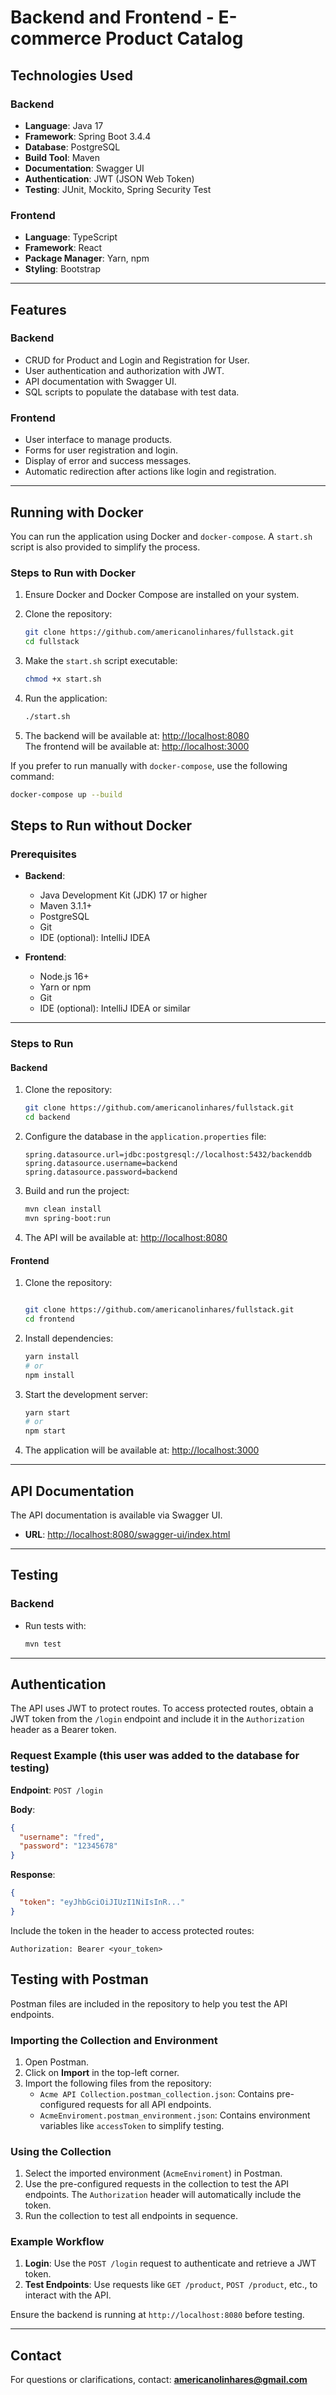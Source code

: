 # Backend and Frontend - E-commerce Product Catalog

## Technologies Used

### Backend
- **Language**: Java 17
- **Framework**: Spring Boot 3.4.4
- **Database**: PostgreSQL
- **Build Tool**: Maven
- **Documentation**: Swagger UI
- **Authentication**: JWT (JSON Web Token)
- **Testing**: JUnit, Mockito, Spring Security Test

### Frontend
- **Language**: TypeScript
- **Framework**: React
- **Package Manager**: Yarn, npm
- **Styling**: Bootstrap

---

## Features

### Backend
- CRUD for Product and Login and Registration for User.
- User authentication and authorization with JWT.
- API documentation with Swagger UI.
- SQL scripts to populate the database with test data.

### Frontend
- User interface to manage products.
- Forms for user registration and login.
- Display of error and success messages.
- Automatic redirection after actions like login and registration.

---

## Running with Docker

You can run the application using Docker and `docker-compose`. A `start.sh` script is also provided to simplify the process.

### Steps to Run with Docker
1. Ensure Docker and Docker Compose are installed on your system.

2. Clone the repository:
   ```bash
   git clone https://github.com/americanolinhares/fullstack.git
   cd fullstack
   ```

3. Make the `start.sh` script executable:
   ```bash
   chmod +x start.sh
   ```

4. Run the application:
   ```bash
   ./start.sh
   ```

5. The backend will be available at: [http://localhost:8080](http://localhost:8080)  
   The frontend will be available at: [http://localhost:3000](http://localhost:3000)

If you prefer to run manually with `docker-compose`, use the following command:
```bash
docker-compose up --build
```

## Steps to Run without Docker

### Prerequisites
- **Backend**:
    - Java Development Kit (JDK) 17 or higher
    - Maven 3.1.1+
    - PostgreSQL
    - Git
    - IDE (optional): IntelliJ IDEA

- **Frontend**:
    - Node.js 16+
    - Yarn or npm
    - Git
    - IDE (optional): IntelliJ IDEA or similar

---

### Steps to Run

#### Backend
1. Clone the repository:
   ```bash
   git clone https://github.com/americanolinhares/fullstack.git
   cd backend
   ```

2. Configure the database in the `application.properties` file:
   ```properties
   spring.datasource.url=jdbc:postgresql://localhost:5432/backenddb
   spring.datasource.username=backend
   spring.datasource.password=backend
   ```

3. Build and run the project:
   ```bash
   mvn clean install
   mvn spring-boot:run
   ```

4. The API will be available at: [http://localhost:8080](http://localhost:8080)

#### Frontend
1. Clone the repository:
   ```bash

   git clone https://github.com/americanolinhares/fullstack.git
   cd frontend
   ```

2. Install dependencies:
   ```bash
   yarn install
   # or
   npm install
   ```

3. Start the development server:
   ```bash
   yarn start
   # or
   npm start
   ```

4. The application will be available at: [http://localhost:3000](http://localhost:3000)

---

## API Documentation

The API documentation is available via Swagger UI.

- **URL**: [http://localhost:8080/swagger-ui/index.html](http://localhost:8080/swagger-ui/index.html)

---

## Testing

### Backend
- Run tests with:
  ```bash
  mvn test
  ```

---

## Authentication

The API uses JWT to protect routes. To access protected routes, obtain a JWT token from the `/login` endpoint and include it in the `Authorization` header as a Bearer token.

### Request Example (this user was added to the database for testing)
**Endpoint**: `POST /login`

**Body**:
```json
{
  "username": "fred",
  "password": "12345678"
}
```

**Response**:
```json
{
  "token": "eyJhbGciOiJIUzI1NiIsInR..."
}
```

Include the token in the header to access protected routes:
```
Authorization: Bearer <your_token>
```

## Testing with Postman

Postman files are included in the repository to help you test the API endpoints.

### Importing the Collection and Environment
1. Open Postman.
2. Click on **Import** in the top-left corner.
3. Import the following files from the repository:
    - `Acme API Collection.postman_collection.json`: Contains pre-configured requests for all API endpoints.
    - `AcmeEnviroment.postman_environment.json`: Contains environment variables like `accessToken` to simplify testing.

### Using the Collection
1. Select the imported environment (`AcmeEnviroment`) in Postman.
2. Use the pre-configured requests in the collection to test the API endpoints. The `Authorization` header will automatically include the token.
3. Run the collection to test all endpoints in sequence.

### Example Workflow
1. **Login**: Use the `POST /login` request to authenticate and retrieve a JWT token.
2. **Test Endpoints**: Use requests like `GET /product`, `POST /product`, etc., to interact with the API.

Ensure the backend is running at `http://localhost:8080` before testing.

---

## Contact

For questions or clarifications, contact: **americanolinhares@gmail.com**